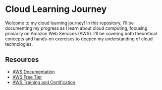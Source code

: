 # Cloud Learning Journey

Welcome to my cloud learning journey! In this repository, I'll be documenting my progress as I learn about cloud computing, focusing primarily on Amazon Web Services (AWS). I'll be covering both theoretical concepts and hands-on exercises to deepen my understanding of cloud technologies.

## Resources

- [AWS Documentation](https://docs.aws.amazon.com/)
- [AWS Free Tier](https://aws.amazon.com/free/)
- [AWS Training and Certification](https://aws.amazon.com/training/)
